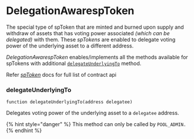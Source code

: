 # DelegationAwarespToken

The special type of spToken that are minted and burned upon supply and withdraw of assets that has voting power associated _(which can be delegated)_ with them. These _spTokens_ are enabled to delegate voting power of the underlying asset to a different address.

_DelegationAwarespToken_ enables/implements all the methods available for spTokens with additional [`delegateUnderlyingTo`](delegationawarespToken.md#delegateunderlyingto) method.

Refer [_spToken_](spToken.md) docs for full list of contract api

### delegateUnderlyingTo

`function delegateUnderlyingTo(address delegatee)`

Delegates voting power of the underlying asset to a `delegatee` address.

{% hint style="danger" %}
This method can only be called by `POOL_ADMIN.`
{% endhint %}

